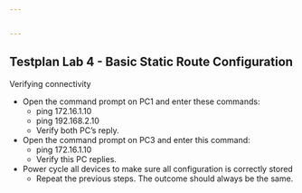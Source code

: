 ```yaml
---


---
```


<h2 id="testplan-lab-4---basic-static-route-configuration">Testplan Lab 4 - Basic Static Route Configuration</h2>
<p>Verifying connectivity</p>
<ul>
<li>Open the command prompt on PC1 and enter these commands:
<ul>
<li>ping 172.16.1.10</li>
<li>ping 192.168.2.10</li>
<li>Verify both PC’s reply.</li>
</ul>
</li>
<li>Open the command prompt on PC3 and enter this command:
<ul>
<li>ping 172.16.1.10</li>
<li>Verify this PC replies.</li>
</ul>
</li>
<li>Power cycle all devices to make sure all configuration is correctly stored
<ul>
<li>Repeat the previous steps. The outcome should always be the same.</li>
</ul>
</li>
</ul>

